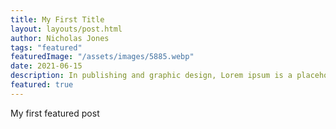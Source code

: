 ```yaml
---
title: My First Title
layout: layouts/post.html
author: Nicholas Jones
tags: "featured"
featuredImage: "/assets/images/5885.webp"
date: 2021-06-15
description: In publishing and graphic design, Lorem ipsum is a placeholder text commonly used to demonstrate the visual form of a document or a typeface without relying on meaningful content. Lorem ipsum may be used as a placeholder before final copy is available.
featured: true
---
```


My first featured post
